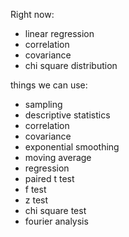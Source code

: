 Right now:
- linear regression
- correlation
- covariance
- chi square distribution

things we can use:
- sampling
- descriptive statistics
- correlation
- covariance
- exponential smoothing
- moving average
- regression
- paired t test
- f test
- z test 
- chi square test
- fourier analysis
